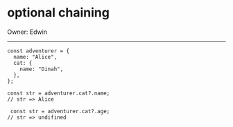 # optional chaining

Owner: Edwin

---

```
const adventurer = {
  name: "Alice",
  cat: {
    name: "Dinah",
  },
};

const str = adventurer.cat?.name;
// str => Alice

 const str = adventurer.cat?.age;
// str => undifined
```
